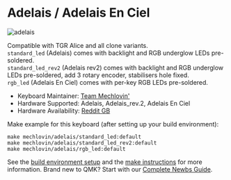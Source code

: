 # Adelais / Adelais En Ciel

![adelais](https://i.imgur.com/6U1IfZe.png)

Compatible with TGR Alice and all clone variants.  
`standard_led` (Adelais) comes with backlight and RGB underglow LEDs pre-soldered.  
`standard_led_rev2` (Adelais rev2) comes with backlight and RGB underglow LEDs pre-soldered, add 3 rotary encoder, stabilisers hole fixed.  
`rgb_led` (Adelais En Ciel) comes with per-key RGB LEDs pre-soldered.

* Keyboard Maintainer: [Team Mechlovin'](https://github.com/mechlovin)
* Hardware Supported: Adelais, Adelais_rev.2, Adelais En Ciel
* Hardware Availability: [Reddit GB](https://www.reddit.com/r/mechmarket/comments/fr7smq/gb_team_mechlovin_adelais_tgr_alice_clones/)

Make example for this keyboard (after setting up your build environment):

    make mechlovin/adelais/standard_led:default
    make mechlovin/adelais/standard_led_rev2:default
    make mechlovin/adelais/rgb_led:default

See the [build environment setup](https://docs.qmk.fm/#/getting_started_build_tools) and the [make instructions](https://docs.qmk.fm/#/getting_started_make_guide) for more information. Brand new to QMK? Start with our [Complete Newbs Guide](https://docs.qmk.fm/#/newbs).
